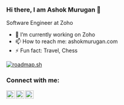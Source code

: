 ### Hi there, I am Ashok Murugan 👋

Software Engineer at Zoho
- 🔭 I’m currently working on Zoho
- 📫 How to reach me: ashokmurugan.com
- ⚡ Fun fact: Travel, Chess

<!-- ABOUT : END -->

[![roadmap.sh](https://roadmap.sh/card/wide/66cdb104a22274ce504110c7?variant=dark&roadmaps=backend%2Cfrontend%2Csystem-design)](https://roadmap.sh)

<!-- CONNECT : START --> 
### Connect with me:
[<img align="left" alt="ashokmurugan.com" width="22px" src="https://icons.getbootstrap.com/assets/icons/globe.svg" />][website]
[<img align="left" alt="Ashok Murugan | Twitter" width="22px" src="https://icons.getbootstrap.com/assets/icons/twitter.svg" />][twitter]
[<img align="left" alt="Ashok Murugan | LinkedIn" width="22px" src="https://icons.getbootstrap.com/assets/icons/linkedin.svg" />][linkedin]

<br />
<!-- CONNECT : END --> 

[website]: https://ashokmurugan.com
[twitter]: https://twitter.com/Ashok1Murugan
[linkedin]: https://www.linkedin.com/in/ashok-murugan
